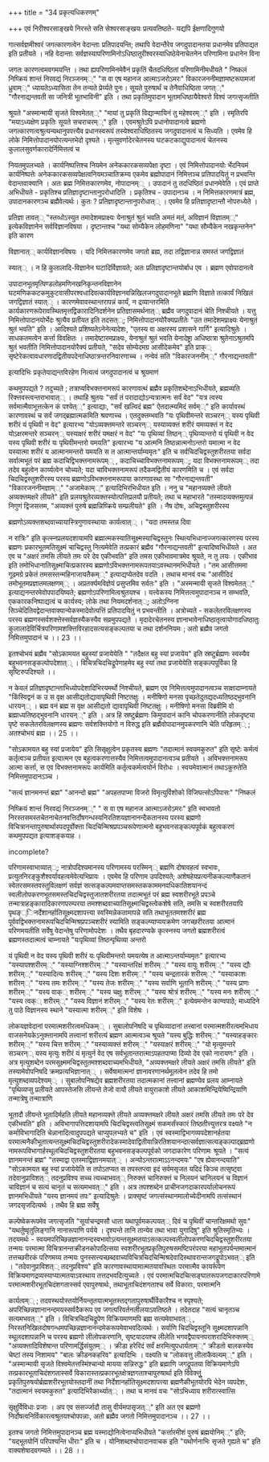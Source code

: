 +++
title = "34 प्रकृत्यधिकरणम्"

+++
एवं निरीश्वरसाङ्खये निरस्ते सति सेश्वरसाङ्खयः प्रत्यवतिष्ठते- यद्यपि ईक्षणादिगुणयो

गात्सर्वज्ञमीश्वरं जगत्कारणत्वेन वेदान्ताः प्रतिपादयन्ति; तथापि वेदान्तैरेव जगदुपादानतया प्रधानमेव प्रतिपाद्यत इति प्रतीयते । नहि वेदान्ताः सर्वज्ञस्यापरिणामिनोऽधिष्ठातुरीश्वरस्याधिष्ठेयेनाचेतनेन परिणामिना प्रधानेन विना

जगतः कारणत्वमवगमयन्ति । तथा ह्यपरिणामिनमेवैनं प्रकृतिं चैतदधिष्ठितां परिणामिनीमधीयते " निष्कलं निष्क्रियं शान्तं निरवद्यं निरञ्जनम््" "स वा एष महानज आत्माऽजरोऽमरः" विकारजननीमज्ञामष्टरूपामजां ध्रुवाम््" ध्यायतेऽध्यासिता तेन तन्यते प्रेर्य्यते पुनः। सूयते पुरुषार्थं च तेनैवाधिष्ठिता जगत््" "गौरनाद्यन्तवती सा जनित्री भूतभाविनी" इति । तथा प्रकृतिमुपादान भूतामधिष्ठायैवेश्वरो विश्वं जगत्सृजतीति

श्रूयते "अस्मान्मायी सृजते विश्वमेतत््" "मायां तु प्रकृतिं विद्यान्मायिनं तु महेश्वरम््" इति । स्मृतिरपि "मयाऽध्यक्षेण प्रकृतिः सूयते सचराचरम््" इति । एवमश्रुतेऽपि प्रधानोपादानत्वे ब्रह्मणो जगत्कारणत्वश्रुत्यन्यथानुपपत्त्यैव प्रधानस्वरूपं तस्येश्वराधिष्ठितस्य जगदुपादानत्वं च सिध्यति । एवमेव हि लोके निमित्तोपादानयोरत्यन्तभेदो दृश्यते । मृत्सुवर्णादेरचेतनस्य घटकटकाद्युपादानत्वं चेतनस्य कुलालसुवर्णकारादेर्निमित्तत्वं च

नियतमुपलभ्यते । कार्यनिष्पत्तिश्च नियमेन अनेककारकसव्यपेक्षा दृष्टा । एवं निमित्तोपादानयोः र्भेदनियमं कार्यनिष्पत्तेः अनेककारकसव्यपेक्षत्वनियमञ्चातिक्रम्य एकमेव ब्रह्मोपादानं निमित्तञ्च प्रतिपादयितुं न प्रभवन्ति वेदान्तवाक्यानि । अतः ब्रह्म निमित्तकारणमेव, नोपादानम्् । उपादानं तु तदधिष्ठितं प्रधानमेवेति । एवं प्राप्ते अभिधीयते - प्रकृतिश्च प्रतिज्ञादृष्टान्तानुपरोधादिति । प्रकृतिश्च - उपादानञ्च । न निमित्तकारणमात्रं ब्रह्म, उपादानकारणञ्च ब्रह्मैवेत्यर्थः। कुतः ? प्रतिज्ञादृष्टान्तानुपरोधात्् । एवमेव हि प्रतिज्ञादृष्टान्तौ नोपरुध्येते ।

प्रतिज्ञा तावत्् "स्तव्धोऽस्युत तमादेशमप्राक्ष्यः येनाश्रुतं श्रुतं भवति अमतं मतं, अविज्ञानं विज्ञातम््" इत्येकविज्ञानेन सर्वविज्ञानविषया । दृष्टान्तश्च "यथा सोम्यैकेन लोहमणिना" "यथा सौम्यैकेन नखकृन्तनेन" इति कारण

विज्ञानात्् कार्यविज्ञानविषयः । यदि निमित्तकारणमेव जगतो ब्रह्म, तदा तद्विज्ञानान्न समस्तं जगद्विज्ञातं

स्यात्् । न हि कुलालादि-विज्ञानेन घटादिर्विज्ञायते; अतः प्रतिज्ञादृष्टान्तयोर्बाध एव । ब्रह्मण एवोपादानत्वे

उपादानभूतमृत्पिण्डलोहमणिनखनिकृन्तनविज्ञानेन घटमणिककटकमुकुटवासीपरश्वधादिवत्कार्यविज्ञानवन्निखिलजगदुपादानभूते ब्रह्मणि विज्ञाते तत्कार्यं निखिलं जगद्विज्ञातं स्यात्् । कारणमेवावस्थान्तरापन्नं कार्यं, न द्रव्यान्तरमिति कार्यकारणरूपेरावस्थितमृत्तद्विकारादिनिदर्शनेन प्रतिज्ञासमर्थनात्् ब्रह्मैव जगदुपादानं चेति निश्चीयते । यत्तु निमित्तोपादानयोर्भेदः श्रुत्यैव प्रतीयत इति तदसत््; निमित्तोपादानयोरैक्यप्रतीतेः "उत तमादेशमप्राक्ष्यः येनाश्रुतं श्रुतं भवति" इति । आदिश्यते प्रशिष्यतेऽनेनेत्यादेशः, "एतस्य वा अक्षरस्य प्रशासने गार्गि" इत्यादिश्रुतेः । साधकतमत्वेन कर्त्ता विवक्षितः । तमादेष्टारमप्राक्ष्यः, येनाश्रुतं श्रुतं भवति येनादेष्ट्रा अधिष्ठात्रा श्रुतेनाऽश्रुतमपि श्रुतं भवतीति निमित्तोपादानयोरैक्यं प्रतीयते, "सदेव सोम्येदमग्र आसीदेकमेव" इति प्राक्् सृष्टेरेकत्वावधारणादद्वितीयपदेनाधिष्ठात्रन्तरनिवारणाच्च । नन्वेवं सति "विकारजननीम््" गौरनाद्यन्तवती"

इत्यादिभिः प्रकृतेयाद्यन्तविरहेण नित्यत्वं जगदुपादानत्वं च श्रूयमाणं

कथमुपपद्यते ? तदुच्यते ; तत्राप्यविभक्त्तनामरूपं कारणावत्थं ब्रह्मैव प्रकृतिशब्देनाऽभिधीयते, ब्रह्मव्यति रिक्त्तवस्त्वन्तराभावात्् । तथाहि श्रुतयः "सर्वं तं परादाद्योऽन्यत्रात्मनः सर्वं वेद" "यत्र त्वस्य सर्वमात्मैवाभूत्तत्केन कं पश्येत््" इत्याद्याः, "सर्वं खल्विदं ब्रह्म" ऐतदात्म्यमिदं सर्वम््" इति कार्यावस्थं कारणावस्थं च सर्वं जगद्ब्रह्मात्मकमिति श्रवणाच्च । एतदुक्त्तम्भवति "यः पृथिवीमन्तरे सञ्चरन्् यस्य पृथिवी शरीरं यं पृथिवी न वेद" इत्यारभ्य "योऽव्यक्त्तमन्तरे सञ्चरन्् यस्याव्यक्त्तं शरीरं यमव्यक्त्तं न वेद योऽक्षरमन्तरे सञ्चरन्् यस्याक्षरं शरीरं यमक्षरं न वेद" "यः पृथिव्यां तिष्ठन्् पृथिव्यान्तरो यं पृथिवी न वेद यस्य पृथिवी शरीरं यः पृथिवीमन्तरो यमयति" इत्यारभ्य "य आत्मनि तिष्ठन्नात्मनोऽन्तरो यमात्मा न वेद यस्यात्मा शरीरं य आत्मानमन्तरो यमयति स त आत्मान्तर्याम्यमृतः" इति च सर्वचिदचिद्वस्तुशरीरतया सर्वदा सर्वात्मभूतं परं ब्रह्म कदाचिद्विभक्त्तनामरूपम्् , कदाचिच्चाविभक्त्तनामरूपम््; यदा विभक्त्तनामरूपम्् तदा तदेव बहुत्वेन कार्य्यत्वेन चोच्यते; यदा चाविभक्त्तनामरूपं तदैकमद्वितीयं कारणमिति च । एवं सर्वदा चिदचिद्वस्तुशरीरस्य परस्य ब्रह्मणोऽविभक्त्तनामरूपाया कारणावस्था सा "गौरनाद्यन्तवती" "विकारजननीमज्ञाम््" "अजामेकाम््" इत्यादिभिरभिधीयत इति । ननु च "महानव्यक्त्ते लीयते अव्यक्त्तमक्षरे लीयते" इति प्रलयश्रुतेरव्यक्त्तस्योत्पत्तिप्रलयौ प्रतीयते; तथा च महाभारते "तस्मादव्यक्त्तमुत्पन्नं निगुणं द्विजसत्तम, "अव्यक्त्तं पुरुषे ब्रह्मन्निष्क्रिये सम्प्रलीयते" इति । नैष दोषः, अचिद्वस्तुशरीरस्य

ब्रह्मणोऽव्यक्त्तशब्दवाच्यायास्त्रिगुणावस्थायाः कार्यत्वात्् । "यदा तमस्तन्न दिवा

न रात्रिः" इति कृत्स्नप्रलयदशायामपि ब्रह्मात्मकस्यातिसूक्ष्मस्याचिद्वस्तुनः स्थित्यभिधानाज्जगत्कारणस्य परस्य ब्रह्मणः प्रकारभूतमतिसूक्ष्मं चाचिद्वस्तु नित्यमेवेति तत्प्रकारं ब्रह्मैव "गौरनाद्यन्तवती" इत्यादिष्वभिधीयते । अत एव च "अक्षरं तमसि लीयते तमः परे देव एकीभवति" इति तमस एकीभावमात्रमेव श्रूयते, न तु लयः । एकीभाव इति तमोभिधानातिसूक्ष्माचित्प्रकारस्य ब्रह्मणोऽविभक्त्तनामरूपतयाऽवस्थानमभिधीयते । "तम आसीत्तममा गूढमग्रे प्रकेतं तमसस्तन्महिनाजायतैकम््" इत्याद्यप्येतदेव वदति । तथाच मानवं वचः "आसीदिदं तमोभूतमप्रज्ञातमलक्षणम्् । अप्रतर्क्यमविज्ञेयं प्रसुप्तमिव सर्वतः" इति । "अस्मन्मायी सृजते विश्वमेतत््" इत्याद्यनन्तरमेवोपपादयिष्यते; ब्रह्मणोऽपरिणामित्वश्रुतयश्च । यत्त्वेकस्य निमित्तत्वमुपादानञ्च न सम्भवति, एककारकनिष्पाद्यत्वं च कार्यस्य; लोके तथा नियमदर्शनात््; अतोऽग्निना सिञ्चेदितिवद्वेदान्तवाक्यान्येकस्मादेवोत्पत्तिं प्रतिपादयितुं न प्रभवन्तीति । अत्रोच्यते - सकलेतरविलक्षणस्य परस्य ब्रह्मणस्सर्वशक्त्तेस्सर्वज्ञस्यैकस्यैव सव्रमुपपद्यते । मृदादेरचेतनस्य ज्ञानाभावेनाधिष्ठातृत्वायोगादधिष्ठातुः कुलालादेविर्चित्रपरिणामशक्त्तिविरहादसत्यसङ्कल्पतया च तथा दर्शननियमः ; अतो ब्रह्मैव जगतो निमित्तमुपादानं च ।। 23 ।।

इतश्चोभयं ब्रह्मैव "सोऽकामयत बहुस्यां प्रजायेयेति " "तदैक्षत बहु स्यां प्रजायेय" इति स्रष्टुर्ब्रह्मणः स्वस्यैव बहुभवनसङ्कल्पोपदेशात्् । विचित्रचिदचिद्रूपेणाहमेव बहु स्यां तथा प्रजायेयेति सङ्कल्पपूर्विका हि सृष्टिरुपदिश्यते ।।

न केवलं प्रतिज्ञादृष्टान्ताभिध्योपदेशादिभिरयमर्थो निश्चीयते, ब्रह्मण एव निमित्तत्वमुपादानत्वञ्च साक्षादाम्नायते "किंस्विद्वनं क उ स वृक्ष आसीद्यतोद्यावापृथिवी निष्टतक्षुः । मनीषिणो मनसा पृच्छतेदुतद्यदध्यतिष्ठद्भुवनानि धारयन्् । ब्रह्म वनं ब्रह्म स वृक्ष आसीद्यतो द्यावापृथिवी निष्टतक्षुः । मनीषिणो मनसा विब्रवीमि वो ब्रह्माध्यतिष्ठद्भुवनानि धारयन््" इति । अत्र हि स्रष्टुर्ब्रह्मणः किमुपादानं कानि चोपकरणानीति लोकदृष्टया पृष्टे सकलेतरविलक्षणस्य ब्रह्मणः सर्वशक्त्तियोगो न विरुद्ध इति ब्रह्मैवोपादानमुपकरणानि चेति परिहृतम्् ; अतश्चोभयं ब्रह्म ।। 25 ।।

"सोऽकामयत बहु स्यां प्रजायेय" इति सिसृक्षुत्वेन प्रकृतस्य ब्रह्मणः "तदात्मानं स्वयमकुरुत" इति सृष्टेः कर्मत्वं कर्तृत्वञ्च प्रतीयत इत्यात्मन एव बहुत्वकरणात्तस्यैव निमित्तत्वमुपादानत्वञ्च प्रतीयते । अविभक्त्तनामरूप आत्मा कर्त्ता, स एव विभक्त्तनामरूपः कार्यमिति कर्तृत्वकर्मत्वयोर्न विरोधः । स्वयमेवात्मानं तथाऽकुरुतेति निमित्तमुपादानऽञ्च ।

"सत्यं ज्ञानमनन्तं ब्रह्म" "आनन्दो ब्रह्म" "अपहतपाप्मा विजरो विमृत्युर्विशोको विजिघत्सोऽपिपासः" "निष्कलं

निष्क्रियं शान्तं निरवद्यं निरञ्जनम््" " स वा एष महानज आत्माऽजरोऽमरः" इति स्वभावतो निरस्तसमस्तचेतनाचेतनवत्तिर्दोषगन्धस्यनिरतिशयज्ञानानन्दैकतानस्य परस्य ब्रह्मणो विचित्रानन्तापुरुषार्थास्पदपूर्वोक्त्ता चिदचिन्मिश्रप्रपञ्चरूपेणात्मनो बहुभवनसङ्कल्पपूर्वकं बहुत्वकरणं कथमुपपद्यत इत्याशङ्कयाह ।

incomplete?

परिणामस्वाभाव्यात््; नात्रोपदिश्यमानस्य परिणामस्य परस्मिन्् ब्रह्मणि दोषावहत्वं स्वभावः, प्रत्युतनिरङ्कुशैश्वर्यावहत्वमेवेत्यभिप्रायः । एवमेव हि परिणाम उपदिश्यते; अशेषहेयप्रत्यनीककल्याणैकतानं स्वेतरसमस्तवस्तुविलक्षणं सर्वज्ञं सत्सङ्कल्पमवाप्तसमस्तककाममनवधिकातिशयानन्दं स्वलीलोपकरणभूतसमस्तचिदचिद्वस्तुजातशरीरतया तदात्मभूतं परं ब्रह्म स्वशरीरभूते प्रपञ्चे तन्मात्राहङ्कारादिकारणपरम्परया तमश्शब्दवाच्यातिसूक्ष्माचिद्वस्त्वेकशेषे सति, तमसि च स्वशरीरतयापि पृथङ््िनर्देशानर्हातिसूक्ष्मदशापत्त्या स्वस्मिन्नेकतामापन्ने सति तथाभूततमश्शरीरं ब्रह्म पूर्ववद्विभक्त्तनामरूपचिदचिन्मिश्रप्रपञ्चशरीरं स्यामिति सङ्कल्प्याप्ययक्रमेण जगच्छरीरतया आत्मानं परिणमयतीति सर्वेषु वेदान्तेषु परिणामोपदेशः । तथैव बृहदारण्यके कृत्स्नस्य जगतो ब्रह्मशरीरत्वं ब्रह्मणस्तदात्मत्वं चाम्नायते "यःपृथिव्यां तिष्ठन्पृथिव्या अन्तरो

यं पृथिवी न वेद यस्य पृथिवी शरीरं यः पृथिवीमन्तरो यमयत्येष त आत्माऽन्तर्याम्यमृतः" इत्यारभ्य "यस्यापश्शरीरम््" "यस्याग्निश्शरीरम््" "यस्यान्तरिक्षं शरीरम््" "यस्य वायुः शरीरम््" "यस्य द्यौः शरीरम््" "यस्यादित्यः शरीरम््" "यस्य दिशः शरीरम््" "यस्य चन्द्रतारकं शरीरम््" "यस्याकाशः शरीरम््" "यस्य तमः शरीरम््" "यस्य तेजः शरीरम््" "यस्य सर्वाणि भूतानि शरीरम््" "यस्य प्राणः शरीरम््" "यस्य वाक्् शरीरम््" "यस्य चक्षुः शरीरम््" "यस्य श्रोत्रं शरीरम््" "यस्य मनः शरीरम््" "यस्य त्वक्् शरीरम््" "यस्य विज्ञानं शरीरम््" "यस्य रेतः शरीरम््" इत्येवमन्तेन काण्वपाठे; माध्यदिने तु पाठे विज्ञानस्य स्थाने "यस्यात्मा शरीरम््" इति विशेषः ।

लोकयज्ञवेदानां परमात्मशरीरत्वमधिकम्् । सुबालोपनिषदि च पृथिव्यादानां तत्त्वानां परमात्मशरीरत्वमभिधाय वाजसनेयकेऽनुक्त्तानामपि तत्त्वानां शरीरत्यं ब्रह्मण आत्मत्वञ्च श्रूयते "यस्य बुद्धिः शरीरम््" "यस्याहङ्कारः शरीरम््" "यस्य चित्त शरीरम््" "यस्याव्यक्त्तं शरीरम््" "यस्याक्षरं शरीरम््" "यो मृत्युमन्तरे सञ्चरन्् यस्य मृत्युः शरीरं यं मृत्युर्न वेद एष सर्वभूतान्तरात्माऽपहतपाप्मा दिव्यो देव एको नारायणः" इति । अत्र मृत्युशब्देन परमसूक्ष्ममचिद्वस्तुतमश्शब्दवाच्यमभिधीयते, "अव्यक्त्तमक्षरे लीयते अक्षरं तमसि लीयते" इति तस्यामेवोपनिषदि क्रमप्रत्यभिज्ञानात्् । सर्वेषामात्मनां ज्ञानावरणानर्थमूलत्वेन तदेव हि तमो मृत्युशब्दव्यपदेश्यम्् । सुबालोपनिषद्येव ब्रह्मशरीरतया तदात्मकानां तत्त्वानां ब्रह्मण्येव प्रलय आम्नायते "पृथिव्यप्सु प्रलीयते आपस्तेजसि लीयन्ते तेजो वायौ लीयते वायुराकाशे लीयते आकाशमिन्द्रियेष्विन्द्रियाणि तन्मात्रेषु तन्मात्राणि

भूतादौ लीयन्ते भूतादिर्महति लीयते महानव्यक्त्ते लीयते अव्यक्त्तमक्षरे लीयते अक्षरं तमसि लीयते तमः परे देव एकीभवति" इति । अविभागापत्तिदशायामपि चिदचिद्वस्त्वतिसूक्ष्मं सकमर्संस्कारं तिष्ठतीत्त्युत्तरत्र वक्ष्यते "न कर्माविभागादिति चेन्नानादित्वादुपपद्यते चाप्युपलभ्यते च" इति । एवं स्वस्माद्विभागव्यपदेशानर्हतया परमात्मनैकीभूतात्यन्तसूक्ष्मचिदचिद्वस्तुशरीरादेकस्मादेवाद्वितीयान्निरतिशयानन्दात्सर्वज्ञात्सत्यङ्कल्पाद्ब्रह्मणो नामरूपविभागार्हस्थूलचिदचिद्वस्तुशरीरतया बहुभवनसङ्कल्पपूर्वको जगदाकारेण परिणामः श्रूयते । "सत्यं ज्ञानमनन्तं ब्रह्म" "तस्माद्वा एतस्माद्विज्ञानमयात्् । अन्योऽन्तरात्माऽऽनन्दमयः" "एष ह्येवानन्दयाति" "सोऽकामयत बहु स्यां प्रजायेयेति स तपोऽतप्यत स तपस्तप्त्वा इदं सर्वमसृजत यदिदं किञ्च तत्सृष्ट्वा तदेवानुप्राविशत्् तदनुप्रविश्य सच्च त्यच्चाभवत्् निरुक्त्तं चानिरुक्त्तं च निलयनं चानिलयनं च विज्ञानं चाविज्ञानं च सत्यं चानृतं च सत्यमभवत््" इति । अत्र तपश्शब्देन प्राचीनजगदाकारपर्यालोचनरूपं ज्ञानमभिधीयते "यस्य ज्ञानमयं तपः" इत्यादिश्रुतेः । प्राक्सृष्टं जगत्संस्थानमालोच्येदीनामपि तत्संस्थानं जगदसृजदित्यर्थः । तथैव हि ब्रह्म सर्वेषु

कल्पेष्वेकरूपमेव जगत्सृजति "सूर्याचन्द्रमसौ धाता यथापूर्वमकल्पयत्् दिवं च पृथिवीं चान्तरिक्षमथो सुवः" "यथर्तुष्वृतुलिङ्गानि नानारूपाणि पर्यये । दृश्यन्ते तानि तान्येव तथा भावा युगादिषु" इति श्रुतिस्मृतिभ्यः । तदयमर्थः - स्वयमपरिच्छिन्नज्ञानानन्दस्वभावोऽत्यन्तसूक्ष्मतयाऽसत्कल्पस्वलीलोपकरणचिदचिद्वस्तुशरीरतया तन्मयः परमात्मा विचित्रानन्तक्रीडनकोपादित्सया स्वशरीरभूतप्रकृतिपुरुषसमष्टिपरंपरया महाभूतपर्यन्तमात्मानं तत्तच्छरीरकं परिणमय्य तन्मयः पुनस्सत्त्यच्छब्दवाच्यविचित्रचिदचिन्मिश्रदेवादिस्थावरान्तजगद्रूपोऽभवत्् इति । "तदेवानुप्राविशत्् तदनुप्रविश्य" इति कारणावस्थायामात्मतयावस्थितः परमात्मैव कायर्रूपेण विक्रियमाणद्रव्यस्याप्यात्मतयाऽवस्थाय तत्तदभवदित्युच्यते । एवं परमात्मचिदचित्सङ्घातरूपजगदाकारपरिणामे परमात्मशरीरभूतचिदंशगतास्सर्व एवापुरुषार्थः, तथाभूताचिदंशगताश्च सर्वे विकाराः, परमात्मनि

कार्यत्वम्् ; तदवस्थयोस्तयोर्नियन्तृतयात्मभूतस्तद्गतापुरुषार्थैर्विकारैश्च न स्पृश्यते; अपरिच्छिन्नज्ञानानन्दमयस्सर्वदैकरूप एव जगत्परिवर्तनलीलयाऽवतिष्ठते । तदेतदाह "सत्यं चानृतञ्च सत्यमभवत््" इति । विचित्रचिदचिद्रूपेण विक्रियमाणमपि ब्रह्म सत्यमेवाभवत्् , निरस्तनिखिलदोषगन्धमपच्छिन्नज्ञानानन्दमेकरूपमेवाभवदित्यर्थः । सर्वाणि चिदचिद्वस्तूनि सूक्ष्मदशापन्नानि स्थूलदशापन्नानि च परस्य ब्रह्मणो लीलोपकरणानि, सृष्टयादयश्च लीलेति भगवद्वैपायनपराशरादिभिरुक्त्तम्् "अव्यक्त्तादिविशेषान्त परिणामर्द्धिसंयुतम्् । क्रीडा हरेरिदं सर्वं क्षरमित्युपधार्यताम््" क्रीडतो बालकस्येव चेष्टां तस्य निशामय" "बालः क्रीडनकहरिव" इत्यादिभिः । वक्ष्यति च "लोकवत्तु लीलाकैवल्यम््" इति । "अस्मान्मायी सृजते विश्वमेतत्तस्मिंश्चान्यो मायया सन्निरुद्धः" इति ब्रह्माणि जगद्रूपतया विक्रियमाणेऽपि तत्प्रकारभूताचिदंशगतास्सर्वे विकारास्तत्प्रकारभूतक्षेत्रज्ञगताश्चापुरुषार्था इति विवेक्त्तूुं प्रकृतिपुरुषयोर्ब्रह्मशरीरभूतयोस्तदानीं तथा निर्देशानर्हातिसूक्ष्मदशापत्त्या ब्रह्मणैकीभूतयोरपि भेदेन व्यपदेशः, "तदात्मानं स्वयमकुरुत" इत्यादिभिरैकार्थ्यात्् । तथा च मानवं वचः "सोऽभिध्याय शरीरात्स्वात्सि

सृक्षुर्विविधाः प्रजाः । अप एव ससर्ज्जादौ तासु वीर्यमपासृजत््" इति अत एव ब्रह्मणो निर्दोषत्वनिर्विकारत्वश्रुतयश्चोपपन्नाः, अतो ब्रह्मैव जगतो निमित्तमुपादानञ्च ।। 27 ।।

इतश्च जगतो निमित्तमुपादानञ्च ब्रह्म यस्माद्योनित्वेनाप्यभिधीयते "कर्त्तारमीशं पुरुषं ब्रह्मयोनिम््" इति; "यद्भूतयोनिं परिपश्यन्ति धीराः" इति च । योनिशब्दश्चोपादानवाचक इति "यथोर्णनाभिः सृजते गृह्यते च" इति वाक्यशेषादवगम्यते ।। 28 ।।